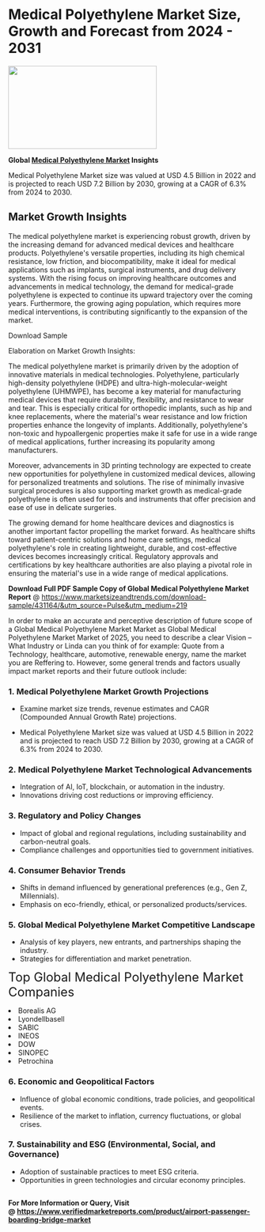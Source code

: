 <H1>Medical Polyethylene Market Size, Growth and Forecast from 2024 - 2031</H1><img class="aligncenter size-medium wp-image-584254" src="https://thirdeyenews.in/wp-content/uploads/2024/09/Global-Market-Research-300x168.jpeg" alt="" width="300" height="168" /><p><strong>Global&nbsp;<a href="https://www.marketsizeandtrends.com/download-sample/431164/&amp;utm_source=Pulse&amp;utm_medium=219">Medical Polyethylene Market</a> Insights</strong></p><p>Medical Polyethylene Market size was valued at USD 4.5 Billion in 2022 and is projected to reach USD 7.2 Billion by 2030, growing at a CAGR of 6.3% from 2024 to 2030.</p><p><h2>Market Growth Insights</h2> <p>The medical polyethylene market is experiencing robust growth, driven by the increasing demand for advanced medical devices and healthcare products. Polyethylene's versatile properties, including its high chemical resistance, low friction, and biocompatibility, make it ideal for medical applications such as implants, surgical instruments, and drug delivery systems. With the rising focus on improving healthcare outcomes and advancements in medical technology, the demand for medical-grade polyethylene is expected to continue its upward trajectory over the coming years. Furthermore, the growing aging population, which requires more medical interventions, is contributing significantly to the expansion of the market.</p> <p>Download Sample</p> <p>Elaboration on Market Growth Insights:</p> <p>The medical polyethylene market is primarily driven by the adoption of innovative materials in medical technologies. Polyethylene, particularly high-density polyethylene (HDPE) and ultra-high-molecular-weight polyethylene (UHMWPE), has become a key material for manufacturing medical devices that require durability, flexibility, and resistance to wear and tear. This is especially critical for orthopedic implants, such as hip and knee replacements, where the material's wear resistance and low friction properties enhance the longevity of implants. Additionally, polyethylene's non-toxic and hypoallergenic properties make it safe for use in a wide range of medical applications, further increasing its popularity among manufacturers.</p> <p>Moreover, advancements in 3D printing technology are expected to create new opportunities for polyethylene in customized medical devices, allowing for personalized treatments and solutions. The rise of minimally invasive surgical procedures is also supporting market growth as medical-grade polyethylene is often used for tools and instruments that offer precision and ease of use in delicate surgeries.</p> <p>The growing demand for home healthcare devices and diagnostics is another important factor propelling the market forward. As healthcare shifts toward patient-centric solutions and home care settings, medical polyethylene's role in creating lightweight, durable, and cost-effective devices becomes increasingly critical. Regulatory approvals and certifications by key healthcare authorities are also playing a pivotal role in ensuring the material's use in a wide range of medical applications.</p> <p></p><p><span class=""><strong>Download Full PDF Sample Copy of Global Medical Polyethylene Market Report</strong> @ <a href="https://www.marketsizeandtrends.com/download-sample/431164/&amp;utm_source=Pulse&amp;utm_medium=219" target="_blank">https://www.marketsizeandtrends.com/download-sample/431164/&amp;utm_source=Pulse&amp;utm_medium=219</a></span></p><p>In order to make an accurate and perceptive description of future scope of a Global&nbsp;Medical Polyethylene Market Market as Global&nbsp;Medical Polyethylene Market Market of 2025, you need to describe a clear Vision &ndash; What Industry or Linda can you think of for example: Quote from a Technology, healthcare, automotive, renewable energy, name the market you are Reffering to. However, some general trends and factors usually impact market reports and their future outlook include:</p><h3>1.&nbsp;<strong>Medical Polyethylene Market Growth Projections</strong></h3><ul><li>Examine market size trends, revenue estimates and CAGR (Compounded Annual Growth Rate) projections.</li><li><p>Medical Polyethylene Market size was valued at USD 4.5 Billion in 2022 and is projected to reach USD 7.2 Billion by 2030, growing at a CAGR of 6.3% from 2024 to 2030.</p></li></ul><h3>2.&nbsp;<strong>Medical Polyethylene Market Technological Advancements</strong></h3><ul><li>Integration of AI, IoT, blockchain, or automation in the industry.</li><li>Innovations driving cost reductions or improving efficiency.</li></ul><h3>3.&nbsp;<strong>Regulatory and Policy Changes</strong></h3><ul><li>Impact of global and regional regulations, including sustainability and carbon-neutral goals.</li><li>Compliance challenges and opportunities tied to government initiatives.</li></ul><h3>4.&nbsp;<strong>Consumer Behavior Trends</strong></h3><ul><li>Shifts in demand influenced by generational preferences (e.g., Gen Z, Millennials).</li><li>Emphasis on eco-friendly, ethical, or personalized products/services.</li></ul><h3>5.&nbsp;<strong>Global Medical Polyethylene Market Competitive Landscape</strong></h3><ul><li>Analysis of key players, new entrants, and partnerships shaping the industry.</li><li>Strategies for differentiation and market penetration.</li></ul><p data-pm-slice="1 1 []"><span style="color: inherit; font-family: inherit; font-size: 25px;">Top Global Medical Polyethylene Market Companies</span></p><div class="" data-test-id=""><p><li>Borealis AG</li><li> Lyondellbasell</li><li> SABIC</li><li> INEOS</li><li> DOW</li><li> SINOPEC</li><li> Petrochina</li></p></div><h3>6.&nbsp;<strong>Economic and Geopolitical Factors</strong></h3><ul><li>Influence of global economic conditions, trade policies, and geopolitical events.</li><li>Resilience of the market to inflation, currency fluctuations, or global crises.</li></ul><h3>7.&nbsp;<strong>Sustainability and ESG (Environmental, Social, and Governance)</strong></h3><ul><li>Adoption of sustainable practices to meet ESG criteria.</li><li>Opportunities in green technologies and circular economy principles.</li></ul><h2><strong style="font-size: 14px;">For More Information or Query, Visit @&nbsp;</strong><a style="background-color: #ffffff; font-size: 14px;" href="https://www.marketsizeandtrends.com/report/medical-polyethylene-market/" target="_blank">https://www.verifiedmarketreports.com/product/airport-passenger-boarding-bridge-market</a></h2>
